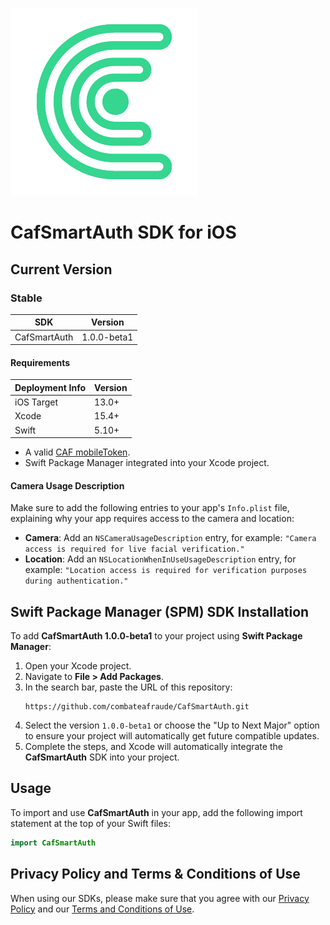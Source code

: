![Caf](https://github.com/combateafraude/iOS/raw/main/images/caf_icon.png)

# CafSmartAuth SDK for iOS

## Current Version

### Stable

| SDK            | Version       |
| -------------- | ------------- |
| CafSmartAuth   | 1.0.0-beta1    |

#### Requirements

| Deployment Info | Version       |
| --------------- | ------------- |
| iOS Target      | 13.0+         |
| Xcode           | 15.4+         |
| Swift           | 5.10+         |

- A valid [CAF mobileToken](https://docs.caf.io/sdks/access-token).
- Swift Package Manager integrated into your Xcode project.

#### Camera Usage Description

Make sure to add the following entries to your app's `Info.plist` file, explaining why your app requires access to the camera and location:

- **Camera**: Add an `NSCameraUsageDescription` entry, for example: `"Camera access is required for live facial verification."`
- **Location**: Add an `NSLocationWhenInUseUsageDescription` entry, for example: `"Location access is required for verification purposes during authentication."`

## Swift Package Manager (SPM) SDK Installation

To add **CafSmartAuth 1.0.0-beta1** to your project using **Swift Package Manager**:

1. Open your Xcode project.
2. Navigate to **File > Add Packages**.
3. In the search bar, paste the URL of this repository:
    ```console
    https://github.com/combateafraude/CafSmartAuth.git
    ```
4. Select the version `1.0.0-beta1` or choose the "Up to Next Major" option to ensure your project will automatically get future compatible updates.
5. Complete the steps, and Xcode will automatically integrate the **CafSmartAuth** SDK into your project.

## Usage

To import and use **CafSmartAuth** in your app, add the following import statement at the top of your Swift files:

```swift
import CafSmartAuth
```

## Privacy Policy and Terms & Conditions of Use

When using our SDKs, please make sure that you agree with our [Privacy Policy](https://en.caf.io/politicas/politicas-de-privacidade) and our [Terms and Conditions of Use](https://en.caf.io/politicas/termos-e-condicoes-de-uso).

